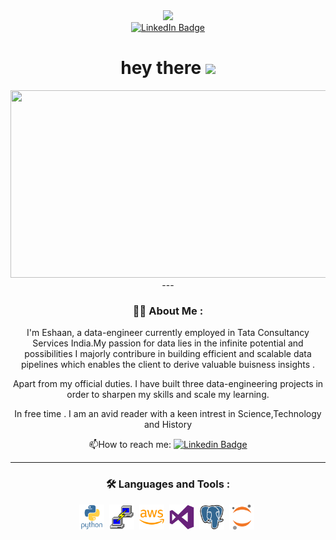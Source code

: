 <div id="header" align="center">
  <img src="https://media.giphy.com/media/UDclWKlmfmq7twI3iJ/giphy.gif" width="100"/>
 <div id="badges">
  <a href="https://www.linkedin.com/in/eshan-shrivastava-a4b084243">
    <img src="https://img.shields.io/badge/LinkedIn-blue?style=for-the-badge&logo=linkedin&logoColor=white" alt="LinkedIn Badge"/>
  </a>
</div>
<h1>
  hey there
  <img src="https://media.giphy.com/media/hvRJCLFzcasrR4ia7z/giphy.gif" width="30px"/>
</h1>
<div align="center">
  <img src="https://media.giphy.com/media/l46Cy1rHbQ92uuLXa/giphy.gif" width="600" height="300"/>
</div>
---

### :man_technologist: About Me :

 I'm Eshaan, a data-engineer currently employed in Tata Consultancy Services India.My passion for data lies in the infinite potential and possibilities I  majorly contribure in  building efficient and scalable data pipelines which enables the client to derive valuable buisness insights .

Apart from my official duties. I have built  three  data-engineering projects in order to sharpen my skills and scale my learning.

In free time . I am an avid reader with a keen intrest in Science,Technology and History 

 :mailbox:How to reach me: [![Linkedin Badge](https://img.shields.io/badge/-blue?style=flat&logo=Linkedin&logoColor=white)](https://www.linkedin.com/in/eshan-shrivastava-a4b084243)
 
 ---

### :hammer_and_wrench: Languages and Tools :

<div>
  <img src="https://github.com/devicons/devicon/blob/master/icons/python/python-original-wordmark.svg" title="Python" alt="Java" width="40" height="40"/>&nbsp;
  <img src="https://github.com/devicons/devicon/blob/master/icons/putty/putty-original.svg" title="Putty" alt="React" width="40" height="40"/>&nbsp;
   <img src="https://github.com/devicons/devicon/blob/master/icons/amazonwebservices/amazonwebservices-plain-wordmark.svg"  title="aws" alt="CSS" width="40" height="40"/>&nbsp;
    <img src="https://github.com/devicons/devicon/blob/master/icons/visualstudio/visualstudio-plain.svg"  title="aws" alt="CSS" width="40" height="40"/>&nbsp;
  <img src="https://github.com/devicons/devicon/blob/master/icons/postgresql/postgresql-original.svg" title="PostGres" alt="Material UI" width="40" height="40"/>&nbsp;
  <img src="https://github.com/devicons/devicon/blob/master/icons/jupyter/jupyter-original.svg" title="Jupyter" alt="Flutter" width="40" height="40"/>&nbsp;
</div>

</div>
